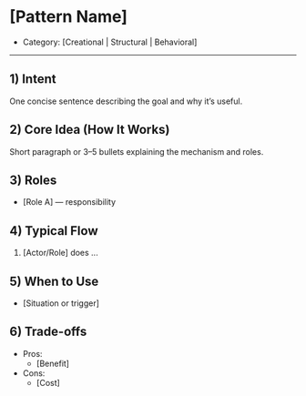 # [Pattern Name]

- Category: [Creational | Structural | Behavioral]

---

## 1) Intent

One concise sentence describing the goal and why it’s useful.

## 2) Core Idea (How It Works)

Short paragraph or 3–5 bullets explaining the mechanism and roles.

## 3) Roles

- [Role A] — responsibility

## 4) Typical Flow

1) [Actor/Role] does ...

## 5) When to Use

- [Situation or trigger]

## 6) Trade-offs

- Pros:
    - [Benefit]
- Cons:
    - [Cost]
